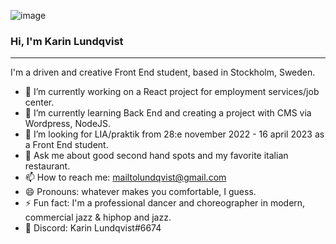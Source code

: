 ![image](https://user-images.githubusercontent.com/91525357/156415318-4977b691-2fd2-4779-85af-7b1e7dd0825e.png)

### Hi, I'm Karin Lundqvist
---
I'm a driven and creative Front End student, based in Stockholm, Sweden.




- 🔭 I’m currently working on a React project for employment services/job center.
- 🌱 I’m currently learning Back End and creating a project with CMS via Wordpress, NodeJS.
- 👯 I’m looking for LIA/praktik from 28:e november 2022 - 16 april 2023 as a Front End student.
- 💬 Ask me about good second hand spots and my favorite italian restaurant.
- 📫 How to reach me: mailtolundqvist@gmail.com
- 😄 Pronouns: whatever makes you comfortable, I guess.
- ⚡ Fun fact: I'm a professional dancer and choreographer in modern, commercial jazz & hiphop and jazz.
- 👾 Discord: Karin Lundqvist#6674
